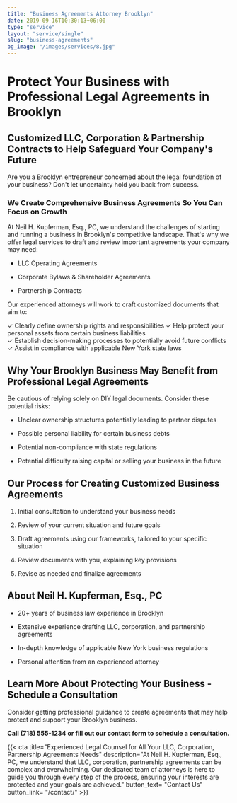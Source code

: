 ```yaml
---
title: "Business Agreements Attorney Brooklyn"
date: 2019-09-16T10:30:13+06:00
type: "service"
layout: "service/single"
slug: "business-agreements"
bg_image: "/images/services/8.jpg"
---
```



# **Protect Your Business with Professional Legal Agreements in Brooklyn**

## **Customized LLC, Corporation & Partnership Contracts to Help Safeguard Your Company's Future**

Are you a Brooklyn entrepreneur concerned about the legal foundation of your business? Don't let uncertainty hold you back from success.


### **We Create Comprehensive Business Agreements So You Can Focus on Growth**

At Neil H. Kupferman, Esq., PC, we understand the challenges of starting and running a business in Brooklyn's competitive landscape. That's why we offer legal services to draft and review important agreements your company may need:

- LLC Operating Agreements

- Corporate Bylaws & Shareholder Agreements

- Partnership Contracts

Our experienced attorneys will work to craft customized documents that aim to:

✓ Clearly define ownership rights and responsibilities ✓ Help protect your personal assets from certain business liabilities\
&#x20;✓ Establish decision-making processes to potentially avoid future conflicts ✓ Assist in compliance with applicable New York state laws


## **Why Your Brooklyn Business May Benefit from Professional Legal Agreements**

Be cautious of relying solely on DIY legal documents. Consider these potential risks:

- Unclear ownership structures potentially leading to partner disputes

- Possible personal liability for certain business debts

- Potential non-compliance with state regulations

- Potential difficulty raising capital or selling your business in the future


## **Our Process for Creating Customized Business Agreements**

1. Initial consultation to understand your business needs

2. Review of your current situation and future goals

3. Draft agreements using our frameworks, tailored to your specific situation

4. Review documents with you, explaining key provisions

5. Revise as needed and finalize agreements


## **About Neil H. Kupferman, Esq., PC**

- 20+ years of business law experience in Brooklyn

- Extensive experience drafting LLC, corporation, and partnership agreements

- In-depth knowledge of applicable New York business regulations

- Personal attention from an experienced attorney

## **Learn More About Protecting Your Business - Schedule a Consultation**

Consider getting professional guidance to create agreements that may help protect and support your Brooklyn business.

**Call (718) 555-1234 or fill out our contact form to schedule a consultation.**

{{< cta title="Experienced Legal Counsel for All Your LLC, Corporation, Partnership Agreements Needs" 
  description="At Neil H. Kupferman, Esq., PC, we understand that LLC, corporation, partnership agreements can be complex and overwhelming. Our dedicated team of attorneys is here to guide you through every step of the process, ensuring your interests are protected and your goals are achieved."
  button_text= "Contact Us"
  button_link= "/contact/" >}}